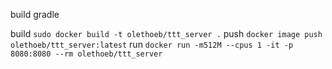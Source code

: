 build gradle

build
`sudo docker build -t olethoeb/ttt_server .`
push 
`docker image push olethoeb/ttt_server:latest`
run 
`docker run -m512M --cpus 1 -it -p 8080:8080 --rm olethoeb/ttt_server`